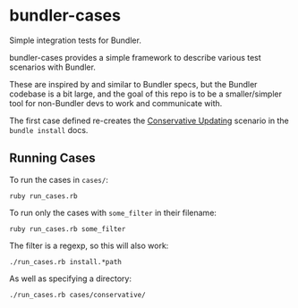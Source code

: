 # bundler-cases
Simple integration tests for Bundler.

bundler-cases provides a simple framework to describe various test scenarios with Bundler.

These are inspired by and similar to Bundler specs, but the Bundler codebase is a bit
large, and the goal of this repo is to be a smaller/simpler tool for non-Bundler
devs to work and communicate with.

The first case defined re-creates the [Conservative Updating](http://bundler.io/v1.12/man/bundle-install.1.html#CONSERVATIVE-UPDATING) scenario in the `bundle install` docs.

## Running Cases

To run the cases in `cases/`:

    ruby run_cases.rb

To run only the cases with `some_filter` in their filename:

    ruby run_cases.rb some_filter
    
The filter is a regexp, so this will also work:

    ./run_cases.rb install.*path
    
As well as specifying a directory:

    ./run_cases.rb cases/conservative/
